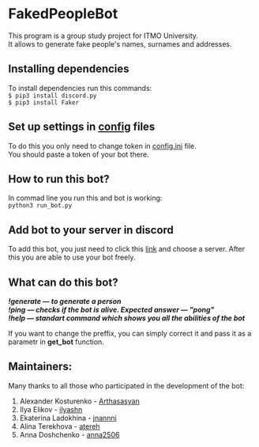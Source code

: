 # FakedPeopleBot

This program is a group study project for ITMO University. </br> It allows to generate fake people's names, surnames and addresses. </br>

## Installing dependencies
To install dependencies run this commands:</br>
``` $ pip3 install discord.py ```</br>
``` $ pip3 install Faker ```

## Set up settings in [config](https://github.com/turingsquad/FakedPeopleBot/tree/master/config) files

To do this you only need to change token in [config.ini](https://github.com/turingsquad/FakedPeopleBot/blob/master/config/config.ini) file.</br>You should paste a token of your bot there.

## How to run this bot?

In commad line you run this and bot is working:</br>
```python3 run_bot.py```

## Add bot to your server in discord

To add this bot, you just need to click this [link](https://discordapp.com/oauth2/authorize?&client_id=643102079392677898&scope=bot&permissions=34816) and choose a server. After this you are able to use your bot freely.

## What can do this bot?

***!generate — to generate a person</br>***
***!ping — checks if the bot is alive. Expected answer — "pong"</br>***
***!help — standart command which shows you all the abilities of the bot***</br>

If you want to change the preffix, you can simply correct it and pass it as a parametr in **get_bot** function.

## Maintainers:
Many thanks to all those who participated in the development of the bot:

1. Alexander Kosturenko - [Arthasasyan](https://github.com/Arthasasyan)
2. Ilya Elikov - [ilyashn](https://github.com/ilyashn)
3. Ekaterina Ladokhina - [jnannni](https://github.com/jnannni)
4. Alina Terekhova - [atereh](https://github.com/atereh)
5. Anna Doshchenko - [anna2506](https://github.com/anna2506)